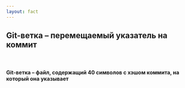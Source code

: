```yaml
---
layout: fact
---
```


## Git-ветка – перемещаемый указатель на коммит

<br />

#### Git-ветка – файл, содержащий 40 символов c хэшом коммита, на который она указывает
